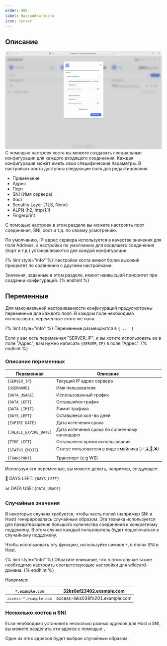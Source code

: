 ```yaml
---
order: 995
label: Настройки хоста
icon: server
---
```




## Описание
![](/static/14.png)
С помощью настроек хоста вы можете создавать специальные конфигурации для каждого входящего соединения. Каждая конфигурация может иметь свои специфические параметры. В настройках хоста доступны следующие поля для редактирования:

* Примечание
* Адрес
* Порт
* SNI (Имя сервера)
* Хост
* Secutity Layer (TLS, None)
* ALPN (h2, http/1.1)
* Fingerprint

С помощью настроек в этом разделе вы можете настроить порт соединения, SNI, хост и т.д. по своему усмотрению.

По умолчанию, IP-адрес сервера используется в качестве значения для поля Address, а настройки по умолчанию для входящего соединения (порт и т.д.) устанавливаются для каждой конфигурации.

{% hint style="info" %}
Настройки хоста имеют более высокий приоритет по сравнению с другими настройками.

Значения, заданные в этом разделе, имеют наивысший приоритет при создании конфигураций.
{% endhint %}

## Переменные

Для максимальной настраиваемости конфигураций предусмотрены переменные для каждого поля. В каждом поле необходимо использовать переменные этого же поля.

{% hint style="info" %}
Переменные размещаются в `{ ... }`

Если у вас есть переменная "SERVER\_IP", и вы хотите использовать ее в поле "Адрес", вам нужно написать `{SERVER_IP}` в поле "Адрес".
{% endhint %}

### Описание переменных

| Переменная     | Описание                 |
| -------------- | ------------------------ |
| `{SERVER_IP}`  | Текущий IP адрес сервера |
| `{USERNAME}`   | Имя пользователя         |
| `{DATA_USAGE}` | Использованный трафик    |
| `{DATA_LEFT}`  | Оставшийся трафик        |
| `{DATA_LIMIT}` | Лимит трафика            |
| `{DAYS_LEFT}`  | Оставшееся кол-во дней   |
| `{EXPIRE_DATE}`  | Дата истечения срока       |
| `{JALALI_EXPIRE_DATE}`  | Дата истечения срока по солнечному календарю       |
| `{TIME_LEFT}`  | Оставшееся время использования      |
| `{STATUS_EMOJI}`  | Статус пользователя в виде смайлика (✅,⌛️,🪫,❌)      |
| `{TRANSPORT}`  | Транспорт (e.g WS)       |


Используя эти переменные, вы можете делать, например, следующее:

📆 DAYS LEFT: `{DAYS_LEFT}`

📊 DATA USE: `{DATA_USAGE}`

### Случайные значения

В некоторых случаях требуется, чтобы часть полей (например SNI и Host) генерировалась случайным образом. Эта техника используется для предотвращения большого количества соединений к конкретному поддомену. В этом случае каждый пользователь будет подключаться к случайному поддомену.

Чтобы использовать эту функцию, используйте символ `*`, в полях SNI и Host.

{% hint style="info" %}
Обратите внимание, что в этом случае также необходимо настроить соответствующие настройки для wildcard-домена.
{% endhint %}

Например:

| `*.example.com`        | 32ks0ef23402.example.com        |
| ---------------------- | ------------------------------- |
| `access-*.example.com` | access-laks038fn201.example.com |

### Несколько хостов и SNI

Если необходимо установить несколько разных адресов для Host и SNI, вы можете разделить эти адреса с помощью `,`

Один из этих адресов будет выбран случайным образом.

